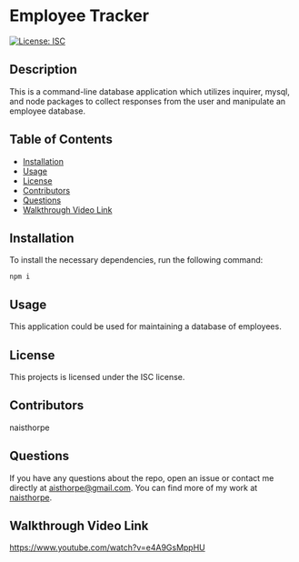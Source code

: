 # Employee Tracker

  [![License: ISC](https://img.shields.io/badge/License-ISC-blue.svg)](https://opensource.org/licenses/ISC)

  ## Description

  This is a command-line database application which utilizes inquirer, mysql, and node packages to collect responses from the user and manipulate an employee database.

  ## Table of Contents

  * [Installation](##-installation)
  * [Usage](##-usage)
  * [License](##-license)
  * [Contributors](##-contributors)
  * [Questions](##-questions)
  * [Walkthrough Video Link](##-walkthrough-video-link)

  ## Installation

  To install the necessary dependencies, run the following command:
  ```
  npm i
  ```

  ## Usage

  This application could be used for maintaining a database of employees.

  ## License

  This projects is licensed under the ISC license.

  ## Contributors

  naisthorpe
  ## Questions

  If you have any questions about the repo, open an issue or contact me directly at [aisthorpe@gmail.com](mailto:aisthorpe@gmail.com). You can find more of my work at [naisthorpe](https://www.github.com/naisthorpe).

  ## Walkthrough Video Link

  https://www.youtube.com/watch?v=e4A9GsMppHU
